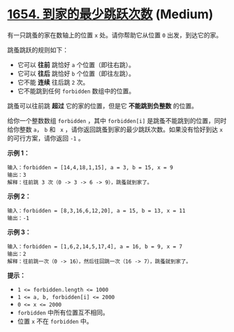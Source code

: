 # [1654. 到家的最少跳跃次数][link] (Medium)

[link]: https://leetcode.cn/problems/minimum-jumps-to-reach-home/

有一只跳蚤的家在数轴上的位置 `x` 处。请你帮助它从位置 `0` 出发，到达它的家。

跳蚤跳跃的规则如下：

- 它可以 **往前** 跳恰好 `a` 个位置（即往右跳）。
- 它可以 **往后** 跳恰好 `b` 个位置（即往左跳）。
- 它不能 **连续** 往后跳 `2` 次。
- 它不能跳到任何 `forbidden` 数组中的位置。

跳蚤可以往前跳 **超过** 它的家的位置，但是它 **不能跳到负整数** 的位置。

给你一个整数数组 `forbidden` ，其中 `forbidden[i]` 是跳蚤不能跳到的位置，同时给你整数 `a`， `b` 和 `
x` ，请你返回跳蚤到家的最少跳跃次数。如果没有恰好到达 `x` 的可行方案，请你返回 `-1` 。

**示例 1：**

```
输入：forbidden = [14,4,18,1,15], a = 3, b = 15, x = 9
输出：3
解释：往前跳 3 次（0 -> 3 -> 6 -> 9），跳蚤就到家了。

```

**示例 2：**

```
输入：forbidden = [8,3,16,6,12,20], a = 15, b = 13, x = 11
输出：-1

```

**示例 3：**

```
输入：forbidden = [1,6,2,14,5,17,4], a = 16, b = 9, x = 7
输出：2
解释：往前跳一次（0 -> 16），然后往回跳一次（16 -> 7），跳蚤就到家了。

```

**提示：**

- `1 <= forbidden.length <= 1000`
- `1 <= a, b, forbidden[i] <= 2000`
- `0 <= x <= 2000`
- `forbidden` 中所有位置互不相同。
- 位置 `x` 不在 `forbidden` 中。
